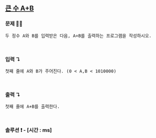 ## [큰 수 A+B](https://www.acmicpc.net/problem/10757)

### 문제 🤨❔

<pre>두 정수 A와 B를 입력받은 다음, A+B를 출력하는 프로그램을 작성하시오.</pre>

<br>

### 입력 ↴

<pre>첫째 줄에 A와 B가 주어진다. (0 < A,B < 1010000)</pre>

<br>

### 출력 ↴

<pre>첫째 줄에 A+B를 출력한다.</pre>

<br>

###  솔루션 ❗️ - [시간 : ms]

```js

```
